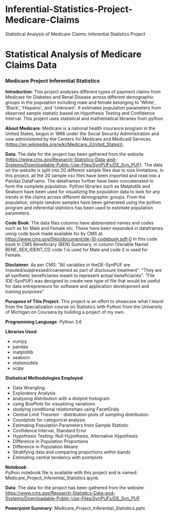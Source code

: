 # Inferential-Statistics-Project-Medicare-Claims
Statistical Analysis of Medicare Claims: Inferential Statistics Project
# Statistical Analysis of Medicare Claims Data
### Medicare Project Inferential Statistics

**Introduction**: This project analyses different types of payment claims from Medicare for Diabetes and Renal Disease across different demographic groups in the population including male and female belonging to 'White', 'Black', 'Hispanic', and 'Unknown'. It estimates population parameters from observed sample statistic based on Hypothesis Testing and Confidence Interval. This project uses statistical and mathematical libraries from python.

**About Medicare**: Medicare is a national health insurance program in the United States, begun in 1966 under the Social Security Administration and now administered by the Centers for Medicare and Medicaid Services. (https://en.wikipedia.org/wiki/Medicare_(United_States)).

**Data**: The data for the project has been gathered from the website (https://www.cms.gov/Research-Statistics-Data-and-Systems/Downloadable-Public-Use-Files/SynPUFs/DE_Syn_PUF). The data on the website is split into 20 different sample files due to size limitations. In this project, all the 20 sample csv files have been imported and read into a Pandas DataFrame. The dataframes further have been concatenated to form the complete population. Python libraries such as Matplotlib and Seaborn have been used for visualizing the population data to look for any trends in the claims across different demographic groups. From the population, simple random samples have been generated using the python program and inferential statistics has been used to estimate population parameters.

**Code Book**: The data files columns have abbreviated names and codes such as for Male and Female etc. These have been expanded in dataframes using code book made available for by CMS at: https://www.cms.gov/files/document/de-10-codebook.pdf-0 In this code book in CMS Beneficiary (BEN) Summary, in column (Variable Name) BENE_SEX_IDENT_CD code 1 is used for Male and code 2 is used for Female.

**Disclaimer**: As per CMS: "All variables in theDE-SynPUF are imputed/suppressed/coarsened as part of disclosure treatment". "They are all synthetic beneficiaries meant to represent actual beneficiaries". "File (DE-SynPUF) was designed to create new type of file that would be useful for data entrepreneurs for software and application development and training purposes".

**Purupose of This Project**: This project is an effort to showcase what I learnt from the Specialization course on Statistics with Python from the University of Michigan on Coursera by building a project of my own.

**Programming Language**: Python 3.6

**Libraries Used**: 
* numpy
* pandas
* matplotlib
* seaborn
* statsmodels
* scipy

**Statistical Methodologies Employed**: 
* Data Wrangling
* Exploratory Analysis
* analysing distribution with a distplot histogram
* using BoxPlots for visualizing variations
* studying conditional relationships using FacetGrids
* Central Limit Theorem - distribution plots of sampling distribution
* Countplots for categorical analysis
* Estimating Population Parameters from Sample Statistic
* Confidence Interval, Standard Error
* Hypothesis Testing: Null Hypothesis, Alternative Hypothesis
* Difference in Population Proportions
* Difference in Population Means
* Stratifying data and comparing proportions within bands
* Estimating central tendency with pointplots

**Notebook**:  
Python notebook file is available with this project and is named: 
Medicare_Project_Inferential_Statistics.ipynb

**Data**:
The data for the project has been gathered from the website:
https://www.cms.gov/Research-Statistics-Data-and-Systems/Downloadable-Public-Use-Files/SynPUFs/DE_Syn_PUF

**Powerpoint Summary**:
Medicare_Project_Inferential_Statistics.pptx
